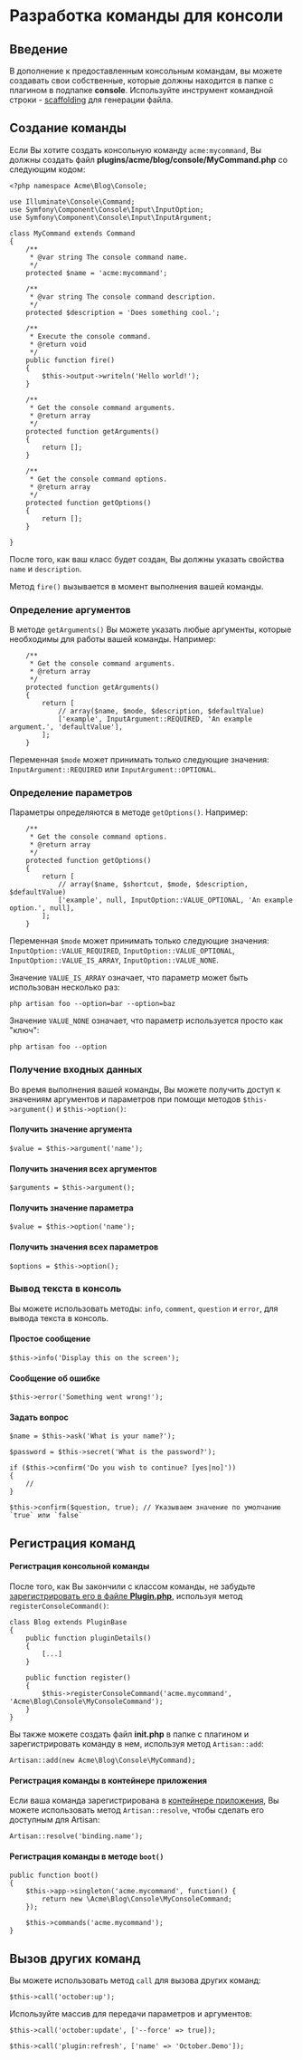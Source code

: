 # Разработка команды для консоли

<a name="introduction" class="anchor"></a>
## Введение

В дополнение к предоставленным консольным командам, вы можете создавать свои собственные, которые должны находится в папке с плагином в подпапке **console**. Используйте инструмент командной строки - [scaffolding](../console/scaffolding.md#scaffold-create-command) для генерации файла.

<a name="building-a-command" class="anchor"></a>
## Создание команды

Если Вы хотите создать консольную команду `acme:mycommand`, Вы должны создать файл **plugins/acme/blog/console/MyCommand.php** со следующим кодом:

    <?php namespace Acme\Blog\Console;

    use Illuminate\Console\Command;
    use Symfony\Component\Console\Input\InputOption;
    use Symfony\Component\Console\Input\InputArgument;

    class MyCommand extends Command
    {
        /**
         * @var string The console command name.
         */
        protected $name = 'acme:mycommand';

        /**
         * @var string The console command description.
         */
        protected $description = 'Does something cool.';

        /**
         * Execute the console command.
         * @return void
         */
        public function fire()
        {
            $this->output->writeln('Hello world!');
        }

        /**
         * Get the console command arguments.
         * @return array
         */
        protected function getArguments()
        {
            return [];
        }

        /**
         * Get the console command options.
         * @return array
         */
        protected function getOptions()
        {
            return [];
        }

    }

После того, как ваш класс будет создан, Вы должны указать свойства `name` и `description`.

Метод `fire()` вызывается в момент выполнения вашей команды.

<a name="defining-arguments" class="anchor"></a>
### Определение аргументов

В методе `getArguments()` Вы можете указать любые аргументы, которые необходимы для работы вашей команды. Например:

        /**
         * Get the console command arguments.
         * @return array
         */
        protected function getArguments()
        {
            return [
                // array($name, $mode, $description, $defaultValue)
                ['example', InputArgument::REQUIRED, 'An example argument.', 'defaultValue'],
            ];
        }

Переменная `$mode` может принимать только следующие значения: `InputArgument::REQUIRED` или `InputArgument::OPTIONAL`.

<a name="defining-options" class="anchor"></a>
### Определение параметров

Параметры определяются в методе `getOptions()`. Например:

        /**
         * Get the console command options.
         * @return array
         */
        protected function getOptions()
        {
            return [
                // array($name, $shortcut, $mode, $description, $defaultValue)
                ['example', null, InputOption::VALUE_OPTIONAL, 'An example option.', null],
            ];
        }

Переменная `$mode` может принимать только следующие значения: `InputOption::VALUE_REQUIRED`, `InputOption::VALUE_OPTIONAL`, `InputOption::VALUE_IS_ARRAY`, `InputOption::VALUE_NONE`.

Значение `VALUE_IS_ARRAY` означает, что параметр может быть использован несколько раз:

    php artisan foo --option=bar --option=baz

Значение `VALUE_NONE` означает, что параметр используется просто как "ключ":

    php artisan foo --option

<a name="retrieving-input" class="anchor"></a>
### Получение входных данных

Во время выполнения вашей команды, Вы можете получить доступ к значениям аргументов и параметров при помощи методов `$this->argument()` и `$this->option()`:

#### Получить значение аргумента

    $value = $this->argument('name');

#### Получить значения всех аргументов

    $arguments = $this->argument();

#### Получить значение параметра

    $value = $this->option('name');

#### Получить значения всех параметров

    $options = $this->option();

<a name="writing-output" class="anchor"></a>
### Вывод текста в консоль

Вы можете использовать методы: `info`, `comment`, `question` и `error`, для вывода текста в консоль.

#### Простое сообщение

    $this->info('Display this on the screen');

#### Сообщение об ошибке

    $this->error('Something went wrong!');

#### Задать вопрос

    $name = $this->ask('What is your name?');

    $password = $this->secret('What is the password?');

    if ($this->confirm('Do you wish to continue? [yes|no]'))
    {
        //
    }

    $this->confirm($question, true); // Указываем значение по умолчанию `true` или `false`

<a name="registering-commands" class="anchor"></a>
## Регистрация команд

#### Регистрация консольной команды

После того, как Вы закончили с классом команды, не забудьте [зарегистрировать его в файле **Plugin.php**](../plugin/registration.md#registration-methods), используя метод `registerConsoleCommand()`:

    class Blog extends PluginBase
    {
        public function pluginDetails()
        {
            [...]
        }

        public function register()
        {
            $this->registerConsoleCommand('acme.mycommand', 'Acme\Blog\Console\MyConsoleCommand');
        }
    }

Вы также можете создать файл **init.php** в папке с плагином и зарегистрировать команду в нем, используя метод `Artisan::add`:

    Artisan::add(new Acme\Blog\Console\MyCommand);

#### Регистрация команды в контейнере приложения

Если ваша команда зарегистрирована в [контейнере приложения](./application.md#app-container), Вы можете использовать метод `Artisan::resolve`, чтобы сделать его доступным для Artisan:

    Artisan::resolve('binding.name');

#### Регистрация команды в методе `boot()`

    public function boot()
    {
        $this->app->singleton('acme.mycommand', function() {
            return new \Acme\Blog\Console\MyConsoleCommand;
        });

        $this->commands('acme.mycommand');
    }

<a name="calling-other-commands" class="anchor"></a>
## Вызов других команд

Вы можете использовать метод `call` для вызова других команд:

    $this->call('october:up');

Используйте массив для передачи параметров и аргументов:

    $this->call('october:update', ['--force' => true]);

    $this->call('plugin:refresh', ['name' => 'October.Demo']);
